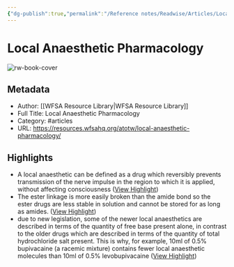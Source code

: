 ```yaml
---
{"dg-publish":true,"permalink":"/Reference notes/Readwise/Articles/Local Anaesthetic Pharmacology/"}
---
```


# Local Anaesthetic Pharmacology

![rw-book-cover](https://resources.wfsahq.org/img/atotw-social-share.png)

## Metadata
- Author: [[WFSA Resource Library\|WFSA Resource Library]]
- Full Title: Local Anaesthetic Pharmacology
- Category: #articles
- URL: https://resources.wfsahq.org/atotw/local-anaesthetic-pharmacology/

## Highlights
- A local anaesthetic can be defined as a drug which reversibly prevents transmission of the nerve impulse in the region to which it is applied, without affecting consciousness ([View Highlight](https://read.readwise.io/read/01gwq0byedvk6mh61w4r3hsgtt))
- The ester linkage is more easily broken than the amide bond so the ester drugs are less stable in solution and cannot be stored for as long as amides. ([View Highlight](https://read.readwise.io/read/01gwq0en20k3sv88xnwzexbq4g))
- due to new legislation, some of the newer local anaesthetics are described in terms of the quantity of free base present alone, in contrast to the older drugs which are described in terms of the quantity of total hydrochloride salt present. This is why, for example, 10ml of 0.5% bupivacaine (a racemic mixture) contains fewer local anaesthetic molecules than 10ml of 0.5% levobupivacaine ([View Highlight](https://read.readwise.io/read/01gwq4z0gr5zjbvppebfxn0cbt))
